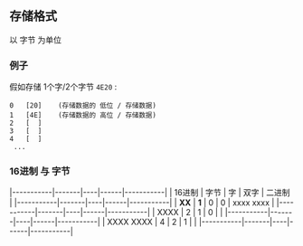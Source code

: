 ##  存储格式
以 字节 为单位

###   例子
假如存储 1个字/2个字节 `4E20` :
```shell
0	[20]	(存储数据的 低位 / 存储数据)
1	[4E]	(存储数据的 高位 / 存储数据)
2	[  ]
3	[  ]
4	[  ]
 ...
```

###   16进制 与 字节
|-----------|-------|----|------|-----------|
| 16进制    | 字节  | 字 | 双字 | 二进制    |
|-----------|-------|----|------|-----------|
| **XX**    | **1** | 0  | 0    | xxxx xxxx |
|-----------|-------|----|------|-----------|
| XXXX      | 2     | 1  | 0    |           |
|-----------|-------|----|------|-----------|
| XXXX XXXX | 4     | 2  | 1    |           |
|-----------|-------|----|------|-----------|
